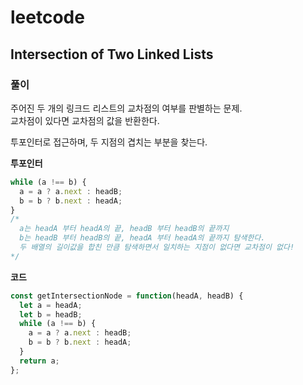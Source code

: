 # leetcode

## Intersection of Two Linked Lists

### 풀이

주어진 두 개의 링크드 리스트의 교차점의 여부를 판별하는 문제.  
교차점이 있다면 교차점의 값을 반환한다.

투포인터로 접근하며, 두 지점의 겹치는 부분을 찾는다.

**투포인터**

```js
while (a !== b) { 
  a = a ? a.next : headB;
  b = b ? b.next : headA;
}
/*
  a는 headA 부터 headA의 끝, headB 부터 headB의 끝까지
  b는 headB 부터 headB의 끝, headA 부터 headA의 끝까지 탐색한다.
  두 배열의 길이값을 합친 만큼 탐색하면서 일치하는 지점이 없다면 교차점이 없다!
*/
```

**코드**

```js
const getIntersectionNode = function(headA, headB) {
  let a = headA;
  let b = headB;
  while (a !== b) { 
    a = a ? a.next : headB;
    b = b ? b.next : headA;
  }
  return a;
};
```